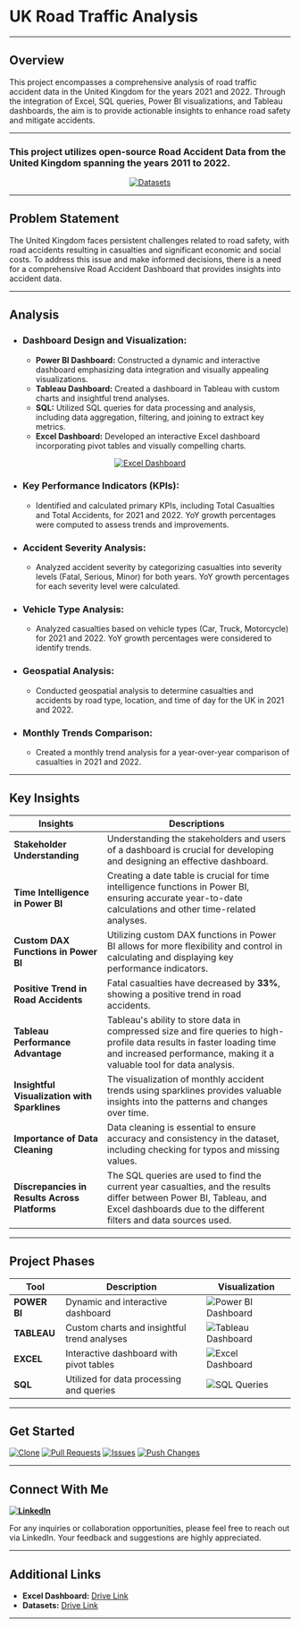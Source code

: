# UK Road Traffic Analysis 
---
## Overview

This project encompasses a comprehensive analysis of road traffic accident data in the United Kingdom for the years 2021 and 2022. Through the integration of Excel, SQL queries, Power BI visualizations, and Tableau dashboards, the aim is to provide actionable insights to enhance road safety and mitigate accidents.

---

### **This project utilizes open-source Road Accident Data from the United Kingdom spanning the years 2011 to 2022.**


<p align="center">
  <a href="https://drive.google.com/drive/folders/1XnHnq_dQJMik7He1-9_Ci1fX3-3WcP_l?usp=drive_link">
    <img src="https://img.shields.io/badge/Datasets-Download-gold" alt="Datasets">
  </a>
</p>

---

## Problem Statement

The United Kingdom faces persistent challenges related to road safety, with road accidents resulting in casualties and significant economic and social costs. To address this issue and make informed decisions, there is a need for a comprehensive Road Accident Dashboard that provides insights into accident data.

---

## Analysis

- ### Dashboard Design and Visualization:

  - **Power BI Dashboard:** Constructed a dynamic and interactive dashboard emphasizing data integration and visually appealing visualizations.
  - **Tableau Dashboard:** Created a dashboard in Tableau with custom charts and insightful trend analyses.
  - **SQL:** Utilized SQL queries for data processing and analysis, including data aggregation, filtering, and joining to extract key metrics.
  - **Excel Dashboard:** Developed an interactive Excel dashboard incorporating pivot tables and visually compelling charts.
  

<p align="center">
  <a href="https://drive.google.com/drive/folders/1lFRvFkvlKaC5Ai1x0HAWWC31acU4jp-Y?usp=drive_link">
    <img src="https://img.shields.io/badge/Excel%20Dashboard-Download-darkspringgreen" alt="Excel Dashboard">
  </a>
</p>


- ### Key Performance Indicators (KPIs):

  - Identified and calculated primary KPIs, including Total Casualties and Total Accidents, for 2021 and 2022. YoY growth percentages were computed to assess trends and improvements.

- ### Accident Severity Analysis:

  - Analyzed accident severity by categorizing casualties into severity levels (Fatal, Serious, Minor) for both years. YoY growth percentages for each severity level were calculated.

- ### Vehicle Type Analysis:

  - Analyzed casualties based on vehicle types (Car, Truck, Motorcycle) for 2021 and 2022. YoY growth percentages were considered to identify trends.

- ### Geospatial Analysis:

  - Conducted geospatial analysis to determine casualties and accidents by road type, location, and time of day for the UK in 2021 and 2022.

- ### Monthly Trends Comparison:

  - Created a monthly trend analysis for a year-over-year comparison of casualties in 2021 and 2022.

---

## Key Insights

| Insights   | Descriptions                                        |
|------------|-----------------------------------------------------|
| **Stakeholder Understanding**  | Understanding the stakeholders and users of a dashboard is crucial for developing and designing an effective dashboard. |
| **Time Intelligence in Power BI**  |  Creating a date table is crucial for time intelligence functions in Power BI, ensuring accurate year-to-date calculations and other time-related analyses. |
| **Custom DAX Functions in Power BI**  |  Utilizing custom DAX functions in Power BI allows for more flexibility and control in calculating and displaying key performance indicators. |
| **Positive Trend in Road Accidents**  | Fatal casualties have decreased by **33%**, showing a positive trend in road accidents. |
| **Tableau Performance Advantage**  | Tableau's ability to store data in compressed size and fire queries to high-profile data results in faster loading time and increased performance, making it a valuable tool for data analysis. |
| **Insightful Visualization with Sparklines**  |  The visualization of monthly accident trends using sparklines provides valuable insights into the patterns and changes over time. |
| **Importance of Data Cleaning**  |  Data cleaning is essential to ensure accuracy and consistency in the dataset, including checking for typos and missing values. |
| **Discrepancies in Results Across Platforms**  |  The SQL queries are used to find the current year casualties, and the results differ between Power BI, Tableau, and Excel dashboards due to the different filters and data sources used. |

---

## Project Phases

| Tool      | Description                               | Visualization                            |
|-----------|-------------------------------------------|-----------------------------------------------------|
| **POWER BI**  | Dynamic and interactive dashboard         | ![Power BI Dashboard](https://github.com/virajbhutada/Traffic-Incident-Analytics-Excel-SQL-PowerBI-Tableau/assets/143819712/24f02c41-c759-4579-b021-f4fc9695ece4) |
| **TABLEAU**   | Custom charts and insightful trend analyses | ![Tableau Dashboard](https://github.com/virajbhutada/Traffic-Incident-Analytics-Excel-SQL-PowerBI-Tableau/assets/143819712/12e31fd6-807a-4c81-932e-e97b7ad7937e) |
| **EXCEL**     | Interactive dashboard with pivot tables    | ![Excel Dashboard](https://github.com/virajbhutada/Traffic-Incident-Analytics-Excel-SQL-PowerBI-Tableau/assets/143819712/d01b51fb-1a9e-4976-86ba-ddc879567686) |
| **SQL**       | Utilized for data processing and queries  | ![SQL Queries](https://github.com/virajbhutada/Traffic-Incident-Analytics-Excel-SQL-PowerBI-Tableau/assets/143819712/127f8dfd-04b2-49ff-8189-c85a2c3d282b) |


---
  
## Get Started

[![Clone](https://img.shields.io/badge/Clone-Repository-teal)](https://github.com/virajbhutada/UK-Road-Traffic-Analytics-Excel-SQL-PowerBI-Tableau.git) [![Pull Requests](https://img.shields.io/badge/Pull%20Requests-Welcome-blue)](https://github.com/virajbhutada/UK-Road-Traffic-Analytics-Excel-SQL-PowerBI-Tableau/pulls) [![Issues](https://img.shields.io/badge/Report-Issues-red)](https://github.com/virajbhutada/UK-Road-Traffic-Analytics-Excel-SQL-PowerBI-Tableau/issues) [![Push Changes](https://img.shields.io/badge/Push-Changes-yellow)](https://github.com/virajbhutada/UK-Road-Traffic-Analytics-Excel-SQL-PowerBI-Tableau.git)

---

## Connect With Me

**[![LinkedIn](https://img.shields.io/badge/LinkedIn-Viraj%20Bhutada-blue?logo=linkedin)](https://www.linkedin.com/in/virajnbhutada24/)**

For any inquiries or collaboration opportunities, please feel free to reach out via LinkedIn. Your feedback and suggestions are highly appreciated.

---

## Additional Links

- **Excel Dashboard:** [Drive Link](https://drive.google.com/drive/folders/1lFRvFkvlKaC5Ai1x0HAWWC31acU4jp-Y?usp=drive_link)
- **Datasets:** [Drive Link](https://drive.google.com/drive/folders/1XnHnq_dQJMik7He1-9_Ci1fX3-3WcP_l?usp=drive_link)

---

